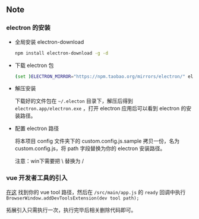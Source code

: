 Note
-----------------

### electron  的安装

* 全局安装 electron-download

	```bash
	npm install electron-download -g -d
	```

* 下载 electron 包

	```bash
	(set )ELECTRON_MIRROR="https://npm.taobao.org/mirrors/electron/" electron-download --version=1.3.2
	```

* 解压安装

	下载好的文件包在 `~/.electon` 目录下，解压后得到 `electron.app/electron.exe` ，打开 electron 应用后可以看到 electron 的安装路径。

* 配置 electron 路径

	将本项目 config 文件夹下的 custom.config.js.sample 拷贝一份，名为 custom.config.js，将 path 字段替换为你的 electron 安装路径。

	注意：win下需要把 \ 替换为 /

### vue 开发者工具的引入

[在这](http://electron.atom.io/docs/tutorial/devtools-extension/) 找到你的 vue tool 路径，然后在 `/src/main/app.js` 的 `ready` 回调中执行 `BrowserWindow.addDevToolsExtension(dev tool path);`

拓展引入只需执行一次，执行完毕后相关删除代码即可。



